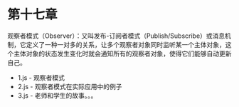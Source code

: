 # 第十七章

观察者模式（Observer）：又叫发布-订阅者模式（Publish/Subscribe）或消息机制，它定义了一种一对多的关系，让多个观察者对象同时监听某一个主体对象，这个主体对象的状态发生变化时就会通知所有的观察者对象，使得它们能够自动更新自己。

* 1.js - 观察者模式
* 2.js - 观察者模式在实际应用中的例子
* 3.js - 老师和学生的故事。。。